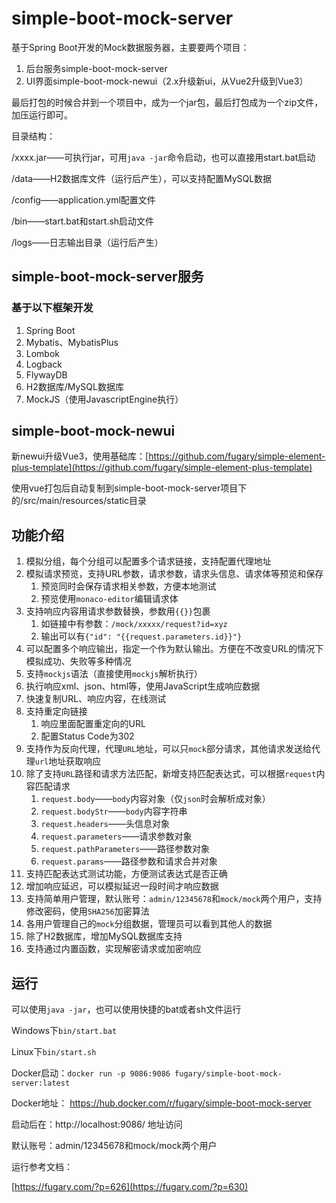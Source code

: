 # simple-boot-mock-server

基于Spring Boot开发的Mock数据服务器，主要要两个项目：
1. 后台服务simple-boot-mock-server
2. UI界面simple-boot-mock-newui（2.x升级新ui，从Vue2升级到Vue3）

最后打包的时候合并到一个项目中，成为一个jar包，最后打包成为一个zip文件，加压运行即可。

目录结构：

/xxxx.jar——可执行jar，可用`java -jar`命令启动，也可以直接用start.bat启动

/data——H2数据库文件（运行后产生），可以支持配置MySQL数据

/config——application.yml配置文件

/bin——start.bat和start.sh启动文件

/logs——日志输出目录（运行后产生）

## simple-boot-mock-server服务

### 基于以下框架开发

1. Spring Boot
2. Mybatis、MybatisPlus
3. Lombok
4. Logback
5. FlywayDB
6. H2数据库/MySQL数据库
7. MockJS（使用JavascriptEngine执行）

## simple-boot-mock-newui

新newui升级Vue3，使用基础库：[https://github.com/fugary/simple-element-plus-template](https://github.com/fugary/simple-element-plus-template)

使用vue打包后自动复制到simple-boot-mock-server项目下的/src/main/resources/static目录

## 功能介绍

1. 模拟分组，每个分组可以配置多个请求链接，支持配置代理地址
2. 模拟请求预览，支持URL参数，请求参数，请求头信息、请求体等预览和保存
   1. 预览同时会保存请求相关参数，方便本地测试
   2. 预览使用`monaco-editor`编辑请求体
3. 支持响应内容用请求参数替换，参数用`{{}}`包裹
   1. 如链接中有参数：`/mock/xxxxx/request?id=xyz`
   2. 输出可以有`{"id": "{{request.parameters.id}}"}`
4. 可以配置多个响应输出，指定一个作为默认输出。方便在不改变URL的情况下模拟成功、失败等多种情况
5. 支持`mockjs`语法（直接使用`mockjs`解析执行）
6. 执行响应xml、json、html等，使用JavaScript生成响应数据
7. 快速复制URL、响应内容，在线测试
8. 支持重定向链接
   1. 响应里面配置重定向的URL
   2. 配置Status Code为302
9. 支持作为反向代理，代理`URL`地址，可以只`mock`部分请求，其他请求发送给代理`url`地址获取响应
10. 除了支持`URL`路径和请求方法匹配，新增支持匹配表达式，可以根据`request`内容匹配请求
    1. `request.body`——`body`内容对象（仅`json`时会解析成对象）
    2. `request.bodyStr`——`body`内容字符串
    3. `request.headers`——头信息对象
    4. `request.parameters`——请求参数对象
    5. `request.pathParameters`——路径参数对象
    6. `request.params`——路径参数和请求合并对象
11. 支持匹配表达式测试功能，方便测试表达式是否正确
12. 增加响应延迟，可以模拟延迟一段时间才响应数据
13. 支持简单用户管理，默认账号：`admin/12345678`和`mock/mock`两个用户，支持修改密码，使用`SHA256`加密算法
14. 各用户管理自己的`mock`分组数据，管理员可以看到其他人的数据
15. 除了H2数据库，增加MySQL数据库支持
16. 支持通过内置函数，实现解密请求或加密响应

## 运行

可以使用`java -jar`，也可以使用快捷的bat或者sh文件运行

Windows下`bin/start.bat`

Linux下`bin/start.sh`

Docker启动：`docker run -p 9086:9086 fugary/simple-boot-mock-server:latest`

Docker地址： https://hub.docker.com/r/fugary/simple-boot-mock-server

启动后在：http://localhost:9086/ 地址访问

默认账号：admin/12345678和mock/mock两个用户

运行参考文档：

[https://fugary.com/?p=626](https://fugary.com/?p=630)

